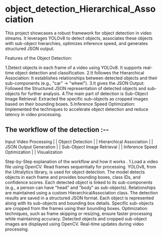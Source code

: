 # object_detection_Hierarchical_Association
This project showcases a robust framework for object detection in video streams. It leverages YOLOv8 to detect objects, associates these objects with sub-object hierarchies, optimizes inference speed, and generates structured JSON output.

Features of the Object Detection:

1.Detect objects in each frame of a video using YOLOv8.
It supports real-time object detection and classification.
2.It followes the Hierarchical Association:
It establishes relationships between detected objects and their sub-components (e.g., "car" → "wheel").
3.It gives the JSON Output:  
Followed the Structured JSON representation of detected objects and sub-objects for further analysis.
4.The main part of detection is Sub-Object Image Retrieval:
Extracted the specific sub-objects as cropped images based on their bounding boxes.
5.Inference Speed Optimization:
Implemented the  techniques to accelerate object detection and reduce latency in video processing.

The workflow of the detection :-- 
--------------------------------                             
Input Video Processing
      |
      |
Object Detection
      |
      |
Hierarchical Association
      |
      |
JSON Output Generation
      |
      |
Sub-Object Image Retrieval
      |
      |
Inference Speed Optimization
      |
      |
Visualization

Step-by-Step explanation of the workflow and how it works .
1.Load a video file using OpenCV. Read frames sequentially for processing.
YOLOv8, from the Ultralytics library, is used for object detection.
The model detects objects in each frame and provides bounding boxes, class IDs, and confidence scores.
Each detected object is linked to its sub-components (e.g., a person can have "head" and "body" as sub-objects).
Relationships are maintained using a custom HierarchicalAssociation class.
The detection results are saved in a structured JSON format.
Each object is represented along with its sub-objects and bounding box details.
Specific sub-objects are cropped from the frames using their bounding boxes.
Optimization techniques, such as frame skipping or resizing, ensure faster processing while maintaining accuracy.
Detected objects and cropped sub-object images are displayed using OpenCV.
Real-time updates during video processing.
